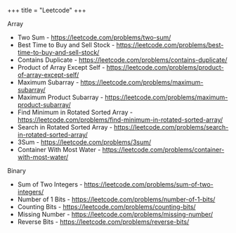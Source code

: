 +++
title = "Leetcode"
+++

Array

- Two Sum - <https://leetcode.com/problems/two-sum/>
- Best Time to Buy and Sell Stock - <https://leetcode.com/problems/best-time-to-buy-and-sell-stock/>
- Contains Duplicate - <https://leetcode.com/problems/contains-duplicate/>
- Product of Array Except Self - <https://leetcode.com/problems/product-of-array-except-self/>
- Maximum Subarray - <https://leetcode.com/problems/maximum-subarray/>
- Maximum Product Subarray - <https://leetcode.com/problems/maximum-product-subarray/>
- Find Minimum in Rotated Sorted Array - <https://leetcode.com/problems/find-minimum-in-rotated-sorted-array/>
- Search in Rotated Sorted Array - <https://leetcode.com/problems/search-in-rotated-sorted-array/>
- 3Sum - <https://leetcode.com/problems/3sum/>
- Container With Most Water - <https://leetcode.com/problems/container-with-most-water/>

Binary

- Sum of Two Integers - <https://leetcode.com/problems/sum-of-two-integers/>
- Number of 1 Bits - <https://leetcode.com/problems/number-of-1-bits/>
- Counting Bits - <https://leetcode.com/problems/counting-bits/>
- Missing Number - <https://leetcode.com/problems/missing-number/>
- Reverse Bits - <https://leetcode.com/problems/reverse-bits/>

